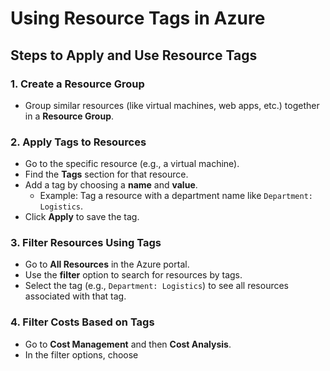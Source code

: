 # Using Resource Tags in Azure

## Steps to Apply and Use Resource Tags

### 1. Create a Resource Group
- Group similar resources (like virtual machines, web apps, etc.) together in a **Resource Group**.

### 2. Apply Tags to Resources
- Go to the specific resource (e.g., a virtual machine).
- Find the **Tags** section for that resource.
- Add a tag by choosing a **name** and **value**. 
    - Example: Tag a resource with a department name like `Department: Logistics`.
- Click **Apply** to save the tag.

### 3. Filter Resources Using Tags
- Go to **All Resources** in the Azure portal.
- Use the **filter** option to search for resources by tags.
- Select the tag (e.g., `Department: Logistics`) to see all resources associated with that tag.

### 4. Filter Costs Based on Tags
- Go to **Cost Management** and then **Cost Analysis**.
- In the filter options, choose

